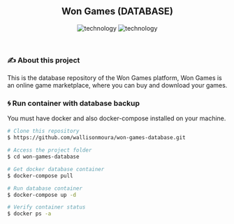 <h2 align="center">
  Won Games (DATABASE)
</h2>

<p align="center">
  <img alt="technology" src="https://img.shields.io/badge/PostgreSQL-316192?style=for-the-badge&logo=postgresql&logoColor=white">

  <img alt="technology" src="https://img.shields.io/badge/Docker-2CA5E0?style=for-the-badge&logo=docker&logoColor=white">
</p>

<br>

### :writing_hand: About this project
This is the database repository of the Won Games platform, Won Games is an online game marketplace, where you can buy and download your games.

### :cyclone: Run container with database backup
You must have docker and also docker-compose installed on your machine.

```bash
# Clone this repository
$ https://github.com/wallisonmoura/won-games-database.git

# Access the project folder
$ cd won-games-database

# Get docker database container 
$ docker-compose pull

# Run database container
$ docker-compose up -d

# Verify container status
$ docker ps -a
```
